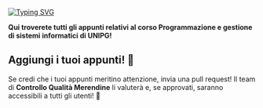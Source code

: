 [![Typing SVG](https://readme-typing-svg.demolab.com?font=Orbitron&weight=500&size=28&pause=1000&color=C38C1B&width=500&lines=Benvenuti+in+Brioche-Science!%F0%9F%A5%90)](https://git.io/typing-svg)

<strong>Qui troverete tutti gli appunti relativi al corso Programmazione e gestione di sistemi informatici di UNIPG!</strong>

## Aggiungi i tuoi appunti! 📖

Se credi che i tuoi appunti meritino attenzione, invia una pull request! Il team di **Controllo Qualità Merendine** li valuterà e, se approvati, saranno accessibili a tutti gli utenti! 🚀
